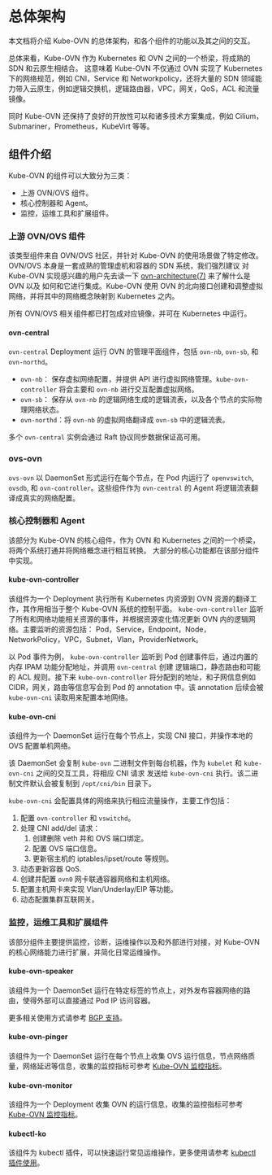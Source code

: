 # 总体架构

本文档将介绍 Kube-OVN 的总体架构，和各个组件的功能以及其之间的交互。

总体来看，Kube-OVN 作为 Kubernetes 和 OVN 之间的一个桥梁，将成熟的 SDN 和云原生相结合。
这意味着 Kube-OVN 不仅通过 OVN 实现了 Kubernetes 下的网络规范，例如 CNI，Service 和 Networkpolicy，还将大量的 SDN 
领域能力带入云原生，例如逻辑交换机，逻辑路由器，VPC，网关，QoS，ACL 和流量镜像。

同时 Kube-OVN 还保持了良好的开放性可以和诸多技术方案集成，例如 Cilium，Submariner，Prometheus，KubeVirt 等等。

## 组件介绍

Kube-OVN 的组件可以大致分为三类：
* 上游 OVN/OVS 组件。
* 核心控制器和 Agent。
* 监控，运维工具和扩展组件。

### 上游 OVN/OVS 组件

该类型组件来自 OVN/OVS 社区，并针对 Kube-OVN 的使用场景做了特定修改。 OVN/OVS 本身是一套成熟的管理虚机和容器的 SDN 系统，我们强烈建议
对 Kube-OVN 实现感兴趣的用户先去读一下 [ovn-architecture(7)](https://www.mankier.com/7/ovn-architecture) 来了解什么是 OVN 以及
如何和它进行集成。Kube-OVN 使用 OVN 的北向接口创建和调整虚拟网络，并将其中的网络概念映射到 Kubernetes 之内。

所有 OVN/OVS 相关组件都已打包成对应镜像，并可在 Kubernetes 中运行。

#### ovn-central

`ovn-central` Deployment 运行 OVN 的管理平面组件，包括 `ovn-nb`, `ovn-sb`, 和 `ovn-northd`。

- `ovn-nb`： 保存虚拟网络配置，并提供 API 进行虚拟网络管理。`kube-ovn-controller` 将会主要和 `ovn-nb` 进行交互配置虚拟网络。
- `ovn-sb`： 保存从 `ovn-nb` 的逻辑网络生成的逻辑流表，以及各个节点的实际物理网络状态。
- `ovn-northd`：将 `ovn-nb` 的虚拟网络翻译成 `ovn-sb` 中的逻辑流表。 

多个 `ovn-central` 实例会通过 Raft 协议同步数据保证高可用。

### ovs-ovn

`ovs-ovn` 以 DaemonSet 形式运行在每个节点，在 Pod 内运行了 `openvswitch`, `ovsdb`, 和 `ovn-controller`。这些组件作为 `ovn-central`
的 Agent 将逻辑流表翻译成真实的网络配置。

### 核心控制器和 Agent

该部分为 Kube-OVN 的核心组件，作为 OVN 和 Kubernetes 之间的一个桥梁，将两个系统打通并将网络概念进行相互转换。
大部分的核心功能都在该部分组件中实现。

#### kube-ovn-controller

该组件为一个 Deployment 执行所有 Kubernetes 内资源到 OVN 资源的翻译工作，其作用相当于整个 Kube-OVN 系统的控制平面。
`kube-ovn-controller` 监听了所有和网络功能相关资源的事件，并根据资源变化情况更新 OVN 内的逻辑网络。主要监听的资源包括：
Pod，Service，Endpoint，Node，NetworkPolicy，VPC，Subnet，Vlan，ProviderNetwork。

以 Pod 事件为例， `kube-ovn-controller` 监听到 Pod 创建事件后，通过内置的内存 IPAM 功能分配地址，并调用 `ovn-central` 创建
逻辑端口，静态路由和可能的 ACL 规则。接下来 `kube-ovn-controller` 将分配到的地址，和子网信息例如 CIDR，网关，路由等信息写会到 Pod 
的 annotation 中。该 annotation 后续会被 `kube-ovn-cni` 读取用来配置本地网络。

#### kube-ovn-cni

该组件为一个 DaemonSet 运行在每个节点上，实现 CNI 接口，并操作本地的 OVS 配置单机网络。

该 DaemonSet 会复制 `kube-ovn` 二进制文件到每台机器，作为 `kubelet` 和 `kube-ovn-cni` 之间的交互工具，将相应 CNI 请求
发送给 `kube-ovn-cni` 执行。该二进制文件默认会被复制到 `/opt/cni/bin` 目录下。

`kube-ovn-cni` 会配置具体的网络来执行相应流量操作，主要工作包括：
1. 配置 `ovn-controller` 和 `vswitchd`。
2. 处理 CNI add/del 请求：
    1. 创建删除 veth 并和 OVS 端口绑定。
    2. 配置 OVS 端口信息。
    3. 更新宿主机的 iptables/ipset/route 等规则。
3. 动态更新容器 QoS.
4. 创建并配置 `ovn0` 网卡联通容器网络和主机网络。
5. 配置主机网卡来实现 Vlan/Underlay/EIP 等功能。
6. 动态配置集群互联网关。

### 监控，运维工具和扩展组件

该部分组件主要提供监控，诊断，运维操作以及和外部进行对接，对 Kube-OVN 的核心网络能力进行扩展，并简化日常运维操作。

#### kube-ovn-speaker

该组件为一个 DaemonSet 运行在特定标签的节点上，对外发布容器网络的路由，使得外部可以直接通过 Pod IP 访问容器。

更多相关使用方式请参考 [BGP 支持](../advance/with-bgp.md)。

#### kube-ovn-pinger

该组件为一个 DaemonSet 运行在每个节点上收集 OVS 运行信息，节点网络质量，网络延迟等信息，收集的监控指标可参考 [Kube-OVN 监控指标](./metrics.md)。

#### kube-ovn-monitor

该组件为一个 Deployment 收集 OVN 的运行信息，收集的监控指标可参考 [Kube-OVN 监控指标](./metrics.md)。

#### kubectl-ko

该组件为 kubectl 插件，可以快速运行常见运维操作，更多使用请参考 [kubectl 插件使用](../ops/kubectl-ko.md)。
